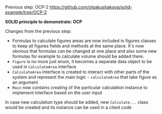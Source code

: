 Previous step: OCP-2 https://github.com/olgakushakova/solid-example/tree/OCP-2

**SOLID principle to demonstrate: OCP**

Changes from the previous step:
- Formulas to calculate figures areas are now included in figures classes to keep all figures fields and methods at the same place. It's now obvious that formulas can be changed at one place and also some new formulas for example to calculate volume should be added there.
- `Figure` is no more just enum, it becomes a separate data object to be used in `CalculateArea` interface
- `CalculateArea` interface is created to interact with other parts of the system and represent the main logic - `calculateArea` that take figure as an argument
- `Main` now contains creating of the particular calculation instance to implement interface based on the user input

In case new calculation type should be added, new `Calculate...` class would be created and its instance can be used in a client code